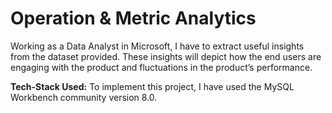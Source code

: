 # Operation & Metric Analytics
Working as a Data Analyst in Microsoft, I have to extract useful insights from the dataset provided. These insights will depict how the end users are engaging with the product and fluctuations in the product’s performance. 

**Tech-Stack Used:**
To implement this project, I have used the MySQL Workbench community version 8.0. 

